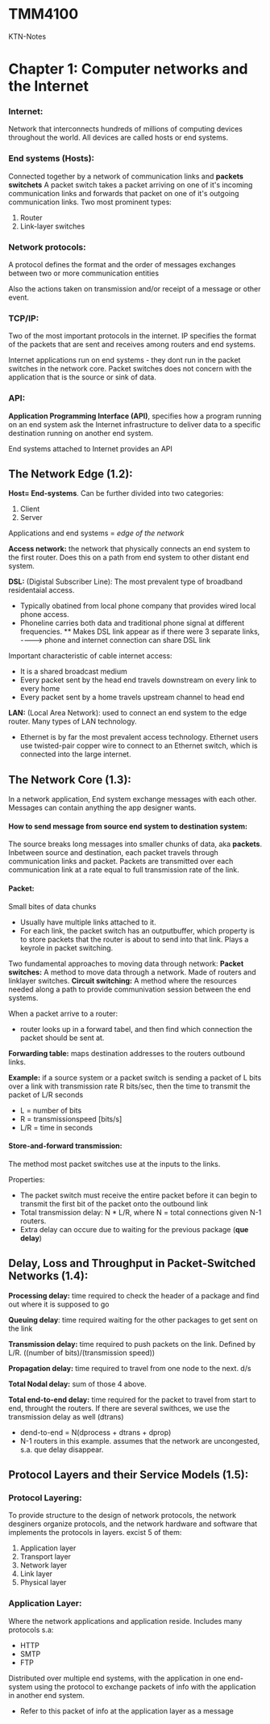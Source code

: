 # TMM4100
KTN-Notes

# Chapter 1: Computer networks and the Internet

### Internet:
Network that interconnects hundreds of millions of computing devices throughout the world.
All devices are called hosts or end systems.

### End systems (Hosts):
Connected together by a network of communication links and __packets switchets__
A packet switch takes a packet arriving on one of it's incoming communication links and forwards that packet on one of it's outgoing communication links.
Two most prominent types:
1. Router
2. Link-layer switches

### Network protocols:
A protocol defines the format and the order of messages exchanges between two or more communication entities

Also the actions taken on transmission and/or receipt of a message or other event.

### TCP/IP:
Two of the most important protocols in the internet. IP specifies the format of the packets that are sent and receives among routers and end systems.

Internet applications run on end systems - they dont run in the packet switches in the network core. Packet switches does not concern with the application that is the source or sink of data.


### API:
__Application Programming Interface (API)__, specifies how a program running on an end system ask the Internet infrastructure to deliver data to a specific destination running on another end system. 

End systems attached to Internet provides an API




## The Network Edge (1.2):
__Host= End-systems__. Can be further divided into two categories:
1. Client
2. Server

Applications and end systems = _edge of the network_

__Access network:__ the network that physically connects an end system to the first router. Does this on a path from end system to other distant end system.

__DSL:__ (Digistal Subscriber Line): The most prevalent type of broadband residentaial access.
* Typically obatined from local phone company that provides wired local phone access.
* Phoneline carries both data and traditional phone signal at different frequencies.
** Makes DSL link appear as if there were 3 separate links, ----> phone and internet connection can share DSL link

Important characteristic of cable internet access:
* It is a shared broadcast medium
* Every packet sent by the head end travels downstream on every link to every home
* Every packet sent by a home travels upstream channel to head end

__LAN:__ (Local Area Network): used to connect an end system to the edge router. Many types of LAN technology.
* Ethernet is by far the most prevalent access technology.
Ethernet users use twisted-pair copper wire to connect to an Ethernet switch, which is connected into the large internet.





## The Network Core (1.3):
In a network application, End system exchange messages with each other. Messages can contain anything the app designer wants.

#### How to send message from source end system to destination system:
The source breaks long messages into smaller chunks of data, aka __packets__. Inbetween source and destination, each packet travels through communication links and packet. Packets are transmitted over each communication link at a rate equal to full transmission rate of the link.

#### Packet: 
Small bites of data chunks 
* Usually have multiple links attached to it.
* For each link, the packet switch has an outputbuffer, which property is to store packets that the router is about to send into that link. Plays a keyrole in packet switching.

Two fundamental approaches to moving data through network:
__Packet switches:__ A method to move data through a network. Made of routers and linklayer switches.
__Circuit switching:__ A method where the resources needed along a path to provide communivation session between the end systems.

When a packet arrive to a router:
* router looks up in a forward tabel, and then find which connection the packet should be sent at.

__Forwarding table:__ maps destination addresses to the routers outbound links.


__Example:__ if a source system or a packet switch is sending a packet of L bits over a link with transmission rate R bits/sec, then the time to transmit the packet of L/R seconds
* L = number of bits
* R = transmissionspeed [bits/s]
* L/R = time in seconds

#### Store-and-forward transmission:
The method most packet switches use at the inputs to the links.

Properties:
* The packet switch must receive the entire packet before it can begin to transmit the first bit of the packet onto the outbound link
* Total transmission delay: N * L/R, where N = total connections given N-1 routers.
* Extra delay can occure due to waiting for the previous package (__que delay__)



## Delay, Loss and Throughput in Packet-Switched Networks (1.4):

__Processing delay:__ time required to check the header of a package and find out where it is supposed to go

__Queuing delay__: time required waiting for the other packages to get sent on the link

__Transmission delay:__ time required to push packets on the link. Defined by L/R. ((number of bits)/(transmission speed))

__Propagation delay:__ time required to travel from one node to the next. d/s

__Total Nodal delay:__ sum of those 4 above.

__Total end-to-end delay:__ time required for the packet to travel from start to end, throught the routers. If there are several swithces, we use the transmission delay as well (dtrans)
* dend-to-end = N(dprocess + dtrans + dprop)
* N-1 routers in this example. assumes that the network are uncongested, s.a. que delay disappear.


## Protocol Layers and their Service Models (1.5):
### Protocol Layering:
To provide structure to the design of network protocols, the network desginers organize protocols, and the network hardware and software that implements the protocols in layers. excist 5 of them:
1. Application layer
2. Transport layer
3. Network layer
4. Link layer
5. Physical layer

### Application Layer:
Where the network applications and application reside. Includes many protocols s.a:
* HTTP
* SMTP
* FTP

Distributed over multiple end systems, with the application in one end-system using the protocol to exchange packets of info with the application in another end system.
* Refer to this packet of info at the application layer as a message
